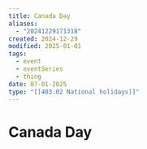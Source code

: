 ```yaml
---
title: Canada Day
aliases:
  - "20241229171318"
created: 2024-12-29
modified: 2025-01-01
tags:
  - event
  - eventSeries
  - thing
date: 07-01-2025
type: "[[403.02 National holidays]]"
---
```

# Canada Day
